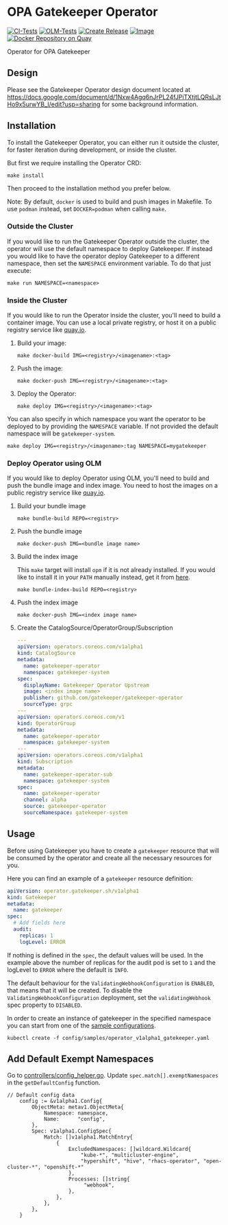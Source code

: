 # OPA Gatekeeper Operator
[![CI-Tests](https://github.com/gatekeeper/gatekeeper-operator/actions/workflows/ci_tests.yaml/badge.svg)](https://github.com/gatekeeper/gatekeeper-operator/actions/workflows/ci_tests.yaml)
[![OLM-Tests](https://github.com/gatekeeper/gatekeeper-operator/actions/workflows/olm_tests.yaml/badge.svg)](https://github.com/gatekeeper/gatekeeper-operator/actions/workflows/olm_tests.yaml)
[![Create Release](https://github.com/gatekeeper/gatekeeper-operator/actions/workflows/release.yaml/badge.svg)](https://github.com/gatekeeper/gatekeeper-operator/actions/workflows/release.yaml)
[![Image](https://github.com/gatekeeper/gatekeeper-operator/actions/workflows/image.yaml/badge.svg)](https://github.com/gatekeeper/gatekeeper-operator/actions/workflows/image.yaml)
[![Docker Repository on Quay](https://img.shields.io/:Image-Quay-blue.svg)](https://quay.io/redhat-user-workloads/mprahl-tenant/gatekeeper-operator-test/gatekeeper-operator)

Operator for OPA Gatekeeper

## Design

Please see the Gatekeeper Operator design document located at
https://docs.google.com/document/d/1Nxw4Agq6nJrPL24fJPiTXtjtLQRsLJtHo9x5urwYB_I/edit?usp=sharing
for some background information.

## Installation

To install the Gatekeeper Operator, you can either run it outside the cluster,
for faster iteration during development, or inside the cluster.

But first we require installing the Operator CRD:

```shell
make install
```

Then proceed to the installation method you prefer below.

Note: By default, `docker` is used to build and push images in Makefile. To use `podman` instead, set `DOCKER=podman` when calling `make`.

### Outside the Cluster

If you would like to run the Gatekeeper Operator outside the cluster, the
operator will use the default namespace to deploy Gatekeeper. If instead you
would like to have the operator deploy Gatekeeper to a different namespace,
then set the `NAMESPACE` environment variable. To do that just execute:

```shell
make run NAMESPACE=<namespace>
```

### Inside the Cluster

If you would like to run the Operator inside the cluster, you'll need to build
a container image. You can use a local private registry, or host it on a public
registry service like [quay.io](https://quay.io).

1. Build your image:
    ```shell
    make docker-build IMG=<registry>/<imagename>:<tag>
    ```
1. Push the image:
    ```shell
    make docker-push IMG=<registry>/<imagename>:<tag>
    ```
1. Deploy the Operator:
    ```shell
    make deploy IMG=<registry>/<imagename>:<tag>
    ```

You can also specify in which namespace you want the operator to be deployed to by
providing the `NAMESPACE` variable. If not provided the default namespace will be 
`gatekeeper-system`.

```shell
make deploy IMG=<registry>/<imagename>:tag NAMESPACE=mygatekeeper
```

### Deploy Operator using OLM

If you would like to deploy Operator using OLM, you'll need to build and push the bundle image and index image. You need to host the images on a public registry service like [quay.io](https://quay.io).

1. Build your bundle image
    ```shell
    make bundle-build REPO=<registry>
    ```
1. Push the bundle image
    ```shell
    make docker-push IMG=<bundle image name>
    ```
1. Build the index image

    This `make` target will install `opm` if it is not already installed. If
    you would like to install it in your `PATH` manually instead, get it from
    [here](https://github.com/operator-framework/operator-registry/releases).
    ```shell
    make bundle-index-build REPO=<registry>
    ```
1. Push the index image
    ```shell
    make docker-push IMG=<index image name>
    ```
1. Create the CatalogSource/OperatorGroup/Subscription
    ```yaml
    ---
    apiVersion: operators.coreos.com/v1alpha1
    kind: CatalogSource
    metadata:
      name: gatekeeper-operator
      namespace: gatekeeper-system
    spec:
      displayName: Gatekeeper Operator Upstream
      image: <index image name>
      publisher: github.com/gatekeeper/gatekeeper-operator
      sourceType: grpc
    ---
    apiVersion: operators.coreos.com/v1
    kind: OperatorGroup
    metadata:
      name: gatekeeper-operator
      namespace: gatekeeper-system
    ---
    apiVersion: operators.coreos.com/v1alpha1
    kind: Subscription
    metadata:
      name: gatekeeper-operator-sub
      namespace: gatekeeper-system
    spec:
      name: gatekeeper-operator
      channel: alpha
      source: gatekeeper-operator
      sourceNamespace: gatekeeper-system
    ```

## Usage

Before using Gatekeeper you have to create a `gatekeeper` resource that will be consumed by the operator and create all the necessary resources for you.

Here you can find an example of a `gatekeeper` resource definition:

```yaml
apiVersion: operator.gatekeeper.sh/v1alpha1
kind: Gatekeeper
metadata:
  name: gatekeeper
spec:
  # Add fields here
  audit:
    replicas: 1
    logLevel: ERROR
```

If nothing is defined in the `spec`, the default values will be used. In the example above the number of replicas for the audit pod is set to `1` and the logLevel to `ERROR` where the default is `INFO`.

The default behaviour for the `ValidatingWebhookConfiguration` is `ENABLED`, that means that it will be created. To disable the `ValidatingWebhookConfiguration` deployment, set the `validatingWebhook` spec property to `DISABLED`.

In order to create an instance of gatekeeper in the specified namespace you can start from one of the [sample configurations](config/samples).

```shell
kubectl create -f config/samples/operator_v1alpha1_gatekeeper.yaml
```

## Add Default Exempt Namespaces 

Go to [controllers/config_helper.go](controllers/config_helper.go). Update `spec.match[].exemptNamespaces` in the `getDefaultConfig` function.
```
// Default config data
	config := &v1alpha1.Config{
		ObjectMeta: metav1.ObjectMeta{
			Namespace: namespace,
			Name:      "config",
		},
		Spec: v1alpha1.ConfigSpec{
			Match: []v1alpha1.MatchEntry{
				{
					ExcludedNamespaces: []wildcard.Wildcard{
						"kube-*", "multicluster-engine",
						"hypershift", "hive", "rhacs-operator", "open-cluster-*", "openshift-*"
					},
					Processes: []string{
						 "webhook",
					},
				},
			},
		},
	}
```